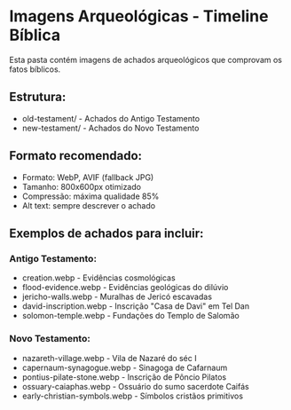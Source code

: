 # Imagens Arqueológicas - Timeline Bíblica

Esta pasta contém imagens de achados arqueológicos que comprovam os fatos bíblicos.

## Estrutura:
- old-testament/ - Achados do Antigo Testamento
- new-testament/ - Achados do Novo Testamento

## Formato recomendado:
- Formato: WebP, AVIF (fallback JPG)
- Tamanho: 800x600px otimizado
- Compressão: máxima qualidade 85%
- Alt text: sempre descrever o achado

## Exemplos de achados para incluir:
### Antigo Testamento:
- creation.webp - Evidências cosmológicas
- flood-evidence.webp - Evidências geológicas do dilúvio
- jericho-walls.webp - Muralhas de Jericó escavadas
- david-inscription.webp - Inscrição "Casa de Davi" em Tel Dan
- solomon-temple.webp - Fundações do Templo de Salomão

### Novo Testamento:
- nazareth-village.webp - Vila de Nazaré do séc I
- capernaum-synagogue.webp - Sinagoga de Cafarnaum
- pontius-pilate-stone.webp - Inscrição de Pôncio Pilatos
- ossuary-caiaphas.webp - Ossuário do sumo sacerdote Caifás
- early-christian-symbols.webp - Símbolos cristãos primitivos

